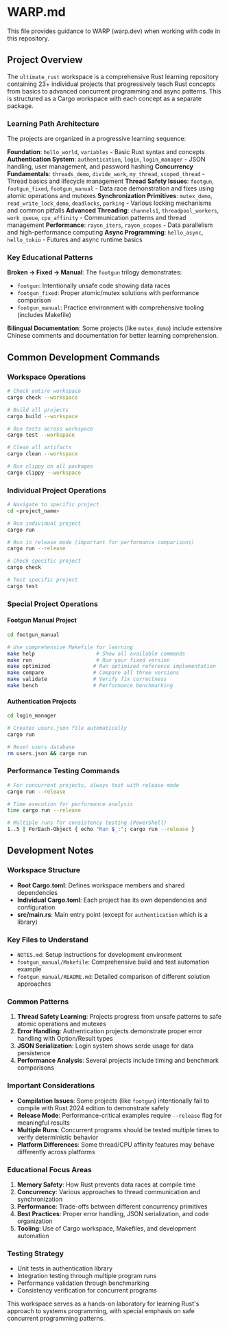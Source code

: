 # WARP.md

This file provides guidance to WARP (warp.dev) when working with code in this repository.

## Project Overview

The `ultimate_rust` workspace is a comprehensive Rust learning repository containing 23+ individual projects that progressively teach Rust concepts from basics to advanced concurrent programming and async patterns. This is structured as a Cargo workspace with each concept as a separate package.

### Learning Path Architecture

The projects are organized in a progressive learning sequence:

**Foundation**: `hello_world`, `variables` - Basic Rust syntax and concepts
**Authentication System**: `authentication`, `login`, `login_manager` - JSON handling, user management, and password hashing
**Concurrency Fundamentals**: `threads_demo`, `divide_work`, `my_thread`, `scoped_thread` - Thread basics and lifecycle management
**Thread Safety Issues**: `footgun`, `footgun_fixed`, `footgun_manual` - Data race demonstration and fixes using atomic operations and mutexes
**Synchronization Primitives**: `mutex_demo`, `read_write_lock_demo`, `deadlocks`, `parking` - Various locking mechanisms and common pitfalls
**Advanced Threading**: `channels1`, `threadpool_workers`, `work_queue`, `cpu_affinity` - Communication patterns and thread management
**Performance**: `rayon_iters`, `rayon_scopes` - Data parallelism and high-performance computing
**Async Programming**: `hello_async`, `hello_tokio` - Futures and async runtime basics

### Key Educational Patterns

**Broken → Fixed → Manual**: The `footgun` trilogy demonstrates:
- `footgun`: Intentionally unsafe code showing data races
- `footgun_fixed`: Proper atomic/mutex solutions with performance comparison
- `footgun_manual`: Practice environment with comprehensive tooling (includes Makefile)

**Bilingual Documentation**: Some projects (like `mutex_demo`) include extensive Chinese comments and documentation for better learning comprehension.

## Common Development Commands

### Workspace Operations
```bash
# Check entire workspace
cargo check --workspace

# Build all projects
cargo build --workspace

# Run tests across workspace
cargo test --workspace

# Clean all artifacts
cargo clean --workspace

# Run clippy on all packages
cargo clippy --workspace
```

### Individual Project Operations
```bash
# Navigate to specific project
cd <project_name>

# Run individual project
cargo run

# Run in release mode (important for performance comparisons)
cargo run --release

# Check specific project
cargo check

# Test specific project
cargo test
```

### Special Project Operations

#### Footgun Manual Project
```bash
cd footgun_manual

# Use comprehensive Makefile for learning
make help                    # Show all available commands
make run                     # Run your fixed version
make optimized              # Run optimized reference implementation
make compare                # Compare all three versions
make validate               # Verify fix correctness
make bench                  # Performance benchmarking
```

#### Authentication Projects
```bash
cd login_manager

# Creates users.json file automatically
cargo run

# Reset users database
rm users.json && cargo run
```

### Performance Testing Commands
```bash
# For concurrent projects, always test with release mode
cargo run --release

# Time execution for performance analysis
time cargo run --release

# Multiple runs for consistency testing (PowerShell)
1..5 | ForEach-Object { echo "Run $_:"; cargo run --release }
```

## Development Notes

### Workspace Structure
- **Root Cargo.toml**: Defines workspace members and shared dependencies
- **Individual Cargo.toml**: Each project has its own dependencies and configuration
- **src/main.rs**: Main entry point (except for `authentication` which is a library)

### Key Files to Understand
- `NOTES.md`: Setup instructions for development environment
- `footgun_manual/Makefile`: Comprehensive build and test automation example
- `footgun_manual/README.md`: Detailed comparison of different solution approaches

### Common Patterns
1. **Thread Safety Learning**: Projects progress from unsafe patterns to safe atomic operations and mutexes
2. **Error Handling**: Authentication projects demonstrate proper error handling with Option/Result types
3. **JSON Serialization**: Login system shows serde usage for data persistence
4. **Performance Analysis**: Several projects include timing and benchmark comparisons

### Important Considerations
- **Compilation Issues**: Some projects (like `footgun`) intentionally fail to compile with Rust 2024 edition to demonstrate safety
- **Release Mode**: Performance-critical examples require `--release` flag for meaningful results
- **Multiple Runs**: Concurrent programs should be tested multiple times to verify deterministic behavior
- **Platform Differences**: Some thread/CPU affinity features may behave differently across platforms

### Educational Focus Areas
1. **Memory Safety**: How Rust prevents data races at compile time
2. **Concurrency**: Various approaches to thread communication and synchronization
3. **Performance**: Trade-offs between different concurrency primitives
4. **Best Practices**: Proper error handling, JSON serialization, and code organization
5. **Tooling**: Use of Cargo workspace, Makefiles, and development automation

### Testing Strategy
- Unit tests in authentication library
- Integration testing through multiple program runs
- Performance validation through benchmarking
- Consistency verification for concurrent programs

This workspace serves as a hands-on laboratory for learning Rust's approach to systems programming, with special emphasis on safe concurrent programming patterns.